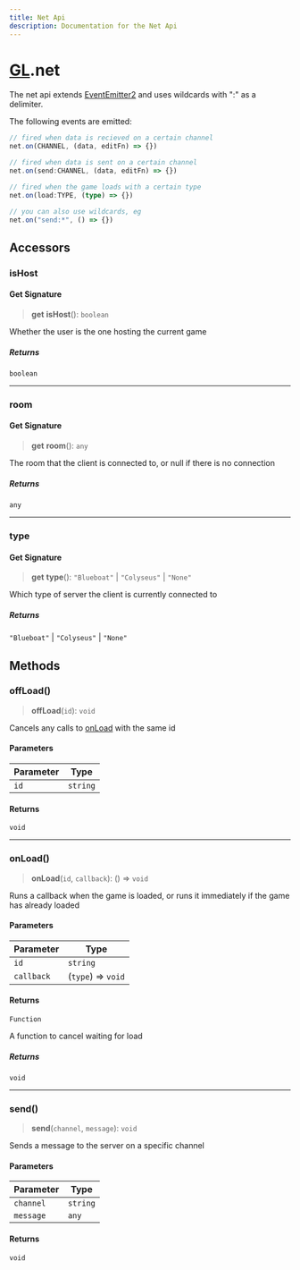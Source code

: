 ```yaml
---
title: Net Api
description: Documentation for the Net Api
---
```

# [GL](./api).net

The net api extends [EventEmitter2](https://github.com/EventEmitter2/EventEmitter2)
and uses wildcards with ":" as a delimiter.

The following events are emitted:

```ts
// fired when data is recieved on a certain channel
net.on(CHANNEL, (data, editFn) => {})

// fired when data is sent on a certain channel
net.on(send:CHANNEL, (data, editFn) => {})

// fired when the game loads with a certain type
net.on(load:TYPE, (type) => {})

// you can also use wildcards, eg
net.on("send:*", () => {})
```

## Accessors

### isHost

#### Get Signature

> **get** **isHost**(): `boolean`

Whether the user is the one hosting the current game

##### Returns

`boolean`

***

### room

#### Get Signature

> **get** **room**(): `any`

The room that the client is connected to, or null if there is no connection

##### Returns

`any`

***

### type

#### Get Signature

> **get** **type**(): `"Blueboat"` \| `"Colyseus"` \| `"None"`

Which type of server the client is currently connected to

##### Returns

`"Blueboat"` \| `"Colyseus"` \| `"None"`

## Methods

### offLoad()

> **offLoad**(`id`): `void`

Cancels any calls to [onLoad](Net#onload) with the same id

#### Parameters

| Parameter | Type |
| ------ | ------ |
| `id` | `string` |

#### Returns

`void`

***

### onLoad()

> **onLoad**(`id`, `callback`): () => `void`

Runs a callback when the game is loaded, or runs it immediately if the game has already loaded

#### Parameters

| Parameter | Type |
| ------ | ------ |
| `id` | `string` |
| `callback` | (`type`) => `void` |

#### Returns

`Function`

A function to cancel waiting for load

##### Returns

`void`

***

### send()

> **send**(`channel`, `message`): `void`

Sends a message to the server on a specific channel

#### Parameters

| Parameter | Type |
| ------ | ------ |
| `channel` | `string` |
| `message` | `any` |

#### Returns

`void`
